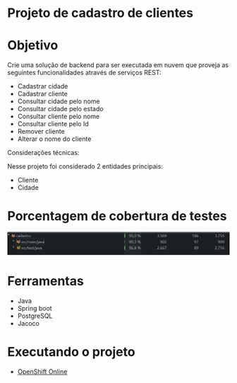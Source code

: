 # Projeto de cadastro de clientes

# Objetivo

Crie uma solução de backend para ser executada em nuvem que proveja as seguintes funcionalidades através de serviços REST:

 + 	Cadastrar cidade 
 +	Cadastrar cliente 
 +	Consultar cidade pelo nome 
 +	Consultar cidade pelo estado 
 + Consultar cliente pelo nome 
 +	Consultar cliente pelo Id 
 +	Remover cliente 
 +	Alterar o nome do cliente 

 Considerações técnicas: 
 
 Nesse projeto foi considerado 2 entidades principais:
 
  + Cliente
  + Cidade


# Porcentagem de cobertura de testes
  ![](jacoco.png)
  
# Ferramentas 
  +  Java
  + Spring boot
  + PostgreSQL 
  + Jacoco

# Executando o projeto
  + [OpenShift Online](http://desafio-cadastro-cadastros.apps.us-east-2.starter.openshift-online.com/swagger-ui/index.html?configUrl=/v3/api-docs/swagger-config)
  

